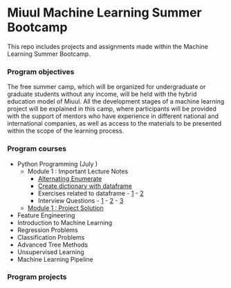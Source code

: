 # Miuul Machine Learning Summer Bootcamp
This repo includes projects and assignments made within the Machine Learning Summer Bootcamp.

### Program objectives
The free summer camp, which will be organized for undergraduate or graduate students without any income, will be held with the hybrid education model of Miuul. All the development stages of a machine learning project will be explained in this camp, where participants will be provided with the support of mentors who have experience in different national and international companies, as well as access to the materials to be presented within the scope of the learning process.

### Program courses
- Python Programming (July )
  - Module 1 : Important Lecture Notes
    - [Alternating Enumerate](https://github.com/edaaydinea/Miuul-Machine-Learning-Summer-Bootcamp/blob/main/Module%201/alternating_enumerate.py)
    - [Create dictionary with dataframe](https://github.com/edaaydinea/Miuul-Machine-Learning-Summer-Bootcamp/blob/main/Module%201/create_dictionary.py)
    - Exercises related to dataframe - [1](https://github.com/edaaydinea/Miuul-Machine-Learning-Summer-Bootcamp/blob/main/Module%201/change_names.py) - [2](https://github.com/edaaydinea/Miuul-Machine-Learning-Summer-Bootcamp/blob/main/Module%201/change_names2.py)
    - Interview Questions - [1](https://github.com/edaaydinea/Miuul-Machine-Learning-Summer-Bootcamp/blob/main/Module%201/interview_question.py) - [2](https://github.com/edaaydinea/Miuul-Machine-Learning-Summer-Bootcamp/blob/main/Module%201/interview_question2.py) - [3](https://github.com/edaaydinea/Miuul-Machine-Learning-Summer-Bootcamp/blob/main/Module%201/interview_question3.py)
  - [Module 1 : Project Solution](https://github.com/edaaydinea/Miuul-Machine-Learning-Summer-Bootcamp/blob/main/Module%201/homework1.py)
- Feature Engineering
- Introduction to Machine Learning
- Regression Problems
- Classification Problems
- Advanced Tree Methods 
- Unsupervised Learning 
- Machine Learning Pipeline

### Program projects


